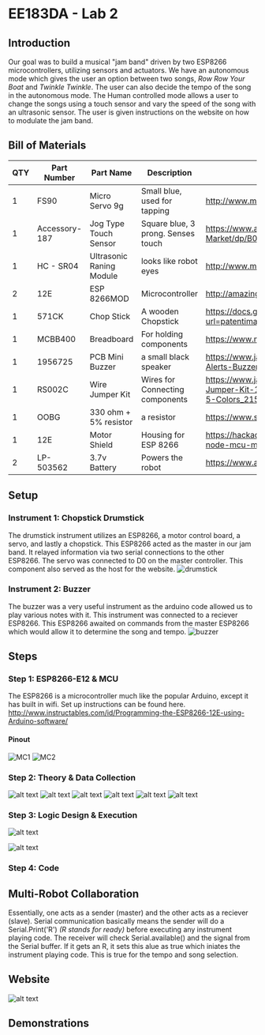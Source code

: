 # EE183DA - Lab 2

## Introduction
Our goal was to build a musical "jam band" driven by two ESP8266 microcontrollers, utilizing sensors and actuators. We have an autonomous mode which gives the user an option between two songs, *Row Row Your Boat* and *Twinkle Twinkle*. The user can also decide the tempo of the song in the autonomous mode. The Human controlled mode allows a user to change the songs using a touch sensor and vary the speed of the song with an ultrasonic sensor. The user is given instructions on the website on how to modulate the jam band.

## Bill of Materials
| **QTY** | **Part Number**   | **Part Name**                | **Description**                        | **Spec Sheet**                                                                                                                               |
|-----|---------------|--------------------------|------------------------------------|------------------------------------------------------------------------------------------------------------------------------------------|
| 1   | FS90          | Micro Servo 9g           | Small blue, used for tapping       | http://www.mantech.co.za/Datasheets/Products/FITEC_FS90.pdf                                                                              |
| 1   | Accessory-187 | Jog Type Touch Sensor    | Square blue, 3 prong. Senses touch | https://www.amazon.com/Sensor-Capacitive-Arduino-Atomic-Market/dp/B00WH7O00U                                                             |
| 1   | HC - SR04     | Ultrasonic Raning Module | looks like robot eyes              | http://www.micropik.com/PDF/HCSR04.pdf                                                                                                   |
| 2   | 12E           | ESP 8266MOD              | Microcontroller                    | http://amazingrobots.net/2017-2/resources/nodemcu_pinout/                                                                                |
| 1   | 571CK         | Chop Stick               | A wooden Chopstick                 | https://docs.google.com/viewer?url=patentimages.storage.googleapis.com/pdfs/US20090026782.pdf                                            |
| 1   | MCBB400       | Breadboard               | For holding components             | https://www.melopero.com/datasheets/Breadboard.pdf                                                                                       |
| 1   | 1956725       | PCB Mini Buzzer          | a small black speaker              | https://www.jameco.com/z/SV8-Velleman-Audio-Indicator-and-Alerts-Buzzer-8mA-12-Volt-Solder-Through-Hole_1956725.html                     |
| 1   | RS002C        | Wire Jumper Kit          | Wires for Connecting components    | https://www.jameco.com/z/RS002C-Dagu-HiTech-Electronic-Wire-Jumper-Kit-140-Pieces-100-Male-Cables-40-Female-Cables-5-Colors_2150467.html |
| 1   | OOBG          | 330 ohm + 5% resistor    | a resistor                         | https://www.sparkfun.com/products/11507                                                                                                  |
| 1   | 12E           | Motor Shield             | Housing for ESP 8266               | https://hackaday.io/project/8856-incubator-controller/log/29291-node-mcu-motor-shield                                                    |
| 2   | LP-503562     | 3.7v Battery             | Powers the robot                   | https://www.adafruit.com/product/258                                                                                                     |
## Setup
### Instrument 1: Chopstick Drumstick
The drumstick instrument utilizes an ESP8266, a motor control board, a servo, and lastly a chopstick. This ESP8266 acted as the master in our jam band. It relayed information via two serial connections to the other ESP8266. The servo was connected to D0 on the master controller. This component also served as the host for the website.
![drumstick](https://images-na.ssl-images-amazon.com/images/I/41-aA8t56uL._SX342_.jpg "servo")
### Instrument 2: Buzzer
The buzzer was a very useful instrument as the arduino code allowed us to play various notes with it. This instrument was connected to a reciever ESP8266. This ESP8266 awaited on commands from the master ESP8266 which would allow it to determine the song and tempo.
![buzzer](http://www.futurlec.com/Pictures/3VPIEZOPCB.jpg "buzzer")

## Steps
### Step 1: ESP8266-E12 & MCU
The ESP8266 is a microcontroller much like the popular Arduino, except it has built in wifi.
Set up instructions can be found here.
http://www.instructables.com/id/Programming-the-ESP8266-12E-using-Arduino-software/ 

#### Pinout
![MC1](http://amazingrobots.net/wp-content/uploads/2016/06/nodemcu_pinout.png "ESP 8266")
![MC2](http://amazingrobots.net/wp-content/uploads/2016/06/motor_shield_diagram.jpg "MCU")

### Step 2: Theory & Data Collection
![alt text](https://github.com/waterbottels/EE183DALab2/blob/master/sensors1.png "M")
![alt text](https://github.com/waterbottels/EE183DALab2/blob/master/sensors2.png "M")
![alt text](https://github.com/waterbottels/EE183DALab2/blob/master/sensors3.png "M")
![alt text](https://github.com/waterbottels/EE183DALab2/blob/master/sensors4.png "M")
![alt text](https://github.com/waterbottels/EE183DALab2/blob/master/sensors5.png "M")
![alt text](https://github.com/waterbottels/EE183DALab2/blob/master/sensors6.png "M")

### Step 3: Logic Design & Execution
![alt text](https://github.com/waterbottels/EE183DALab2/blob/master/mechanics.png "Mechanical Drawing")

![alt text](https://github.com/waterbottels/EE183DALab2/blob/master/schematic.png "Schematics")
### Step 4: Code


## Multi-Robot Collaboration
Essentially, one acts as a sender (master) and the other acts as a reciever (slave). Serial communication basically means the sender will do a Serial.Print('R') *(R stands for ready)* before executing any instrument playing code.
The receiver will check Serial.available() and the signal from the Serial buffer. If it gets an R, it sets this alue as true which iniates the instrument playing code. This is true for the tempo and song selection.
## Website
![alt text](https://github.com/waterbottels/EE183DALab2/blob/master/website2.png "Website")


## Demonstrations
